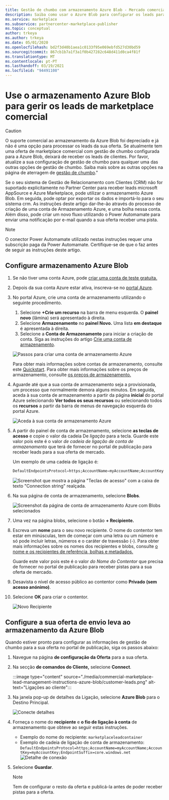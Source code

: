 ```yaml
---
title: Gestão de chumbo com armazenamento Azure Blob - Mercado comercial da Microsoft
description: Saiba como usar o Azure Blob para configurar os leads para o Microsoft AppSource e para o Azure Marketplace
ms.service: marketplace
ms.subservice: partnercenter-marketplace-publisher
ms.topic: conceptual
author: trkeya
ms.author: trkeya
ms.date: 05/01/2020
ms.openlocfilehash: bd2f3d40b1aea1c0133f95e069ebfd527d30bd59
ms.sourcegitcommit: 867cb1b7a1f3a1f0b427282c648d411d0ca4f81f
ms.translationtype: MT
ms.contentlocale: pt-PT
ms.lasthandoff: 03/19/2021
ms.locfileid: "94491108"
---
```

# <a name="use-azure-blob-storage-to-manage-commercial-marketplace-leads"></a>Use o armazenamento Azure Blob para gerir os leads de marketplace comercial

>[!Caution]
>O suporte comercial ao armazenamento da Azure Blob foi depreciado e já não é uma opção para processar os leads da sua oferta. Se atualmente tem uma oferta de marketplace comercial com gestão de chumbo configurada para a Azure Blob, deixará de receber os leads de clientes. Por favor, atualize a sua configuração de gestão de chumbo para qualquer uma das outras opções de gestão de chumbo. Saiba mais sobre as outras opções na página de aterragem de [gestão de chumbo](./commercial-marketplace-get-customer-leads.md)."

 Se o seu sistema de Gestão de Relacionamento com Clientes (CRM) não for suportado explicitamente no Partner Center para receber leads microsoft AppSource e Azure Marketplace, pode utilizar o armazenamento Azure Blob. Em seguida, pode optar por exportar os dados e importá-lo para o seu sistema crm. As instruções deste artigo dar-lhe-ão através do processo de criação de uma conta de Armazenamento Azure, e uma bolha nessa conta. Além disso, pode criar um novo fluxo utilizando o Power Automamate para enviar uma notificação por e-mail quando a sua oferta receber uma pista.

>[!NOTE]
>O conector Power Automamate utilizado nestas instruções requer uma subscrição paga da Power Automamate. Certifique-se de que o faz antes de seguir as instruções deste artigo.

## <a name="configure-azure-blob-storage"></a>Configure armazenamento Azure Blob

1. Se não tiver uma conta Azure, pode [criar uma conta de teste gratuita.](https://azure.microsoft.com/pricing/free-trial/)

2. Depois da sua conta Azure estar ativa, inscreva-se no [portal Azure](https://portal.azure.com).

3. No portal Azure, crie uma conta de armazenamento utilizando o seguinte procedimento.  
    1. Selecione **+Crie um recurso** na barra de menu esquerda.  O **painel novo** (lâmina) será apresentado à direita.
    2. Selecione **Armazenamento** no **painel Novo.**  Uma lista **em destaque** é apresentada à direita.
    3. Selecione a **Conta de Armazenamento** para iniciar a criação de conta.  Siga as instruções do artigo [Crie uma conta de armazenamento](../../storage/common/storage-account-create.md?tabs=azure-portal).

    ![Passos para criar uma conta de armazenamento Azure](./media/commercial-marketplace-lead-management-instructions-azure-blob/azure-storage-create.png)

    Para obter mais informações sobre contas de armazenamento, consulte este [Quickstart](../../storage/blobs/storage-quickstart-blobs-portal.md).  Para obter mais informações sobre os preços de armazenamento, consulte [os preços de armazenamento.](https://azure.microsoft.com/pricing/details/storage/)

4. Aguarde até que a sua conta de armazenamento seja a provisionada, um processo que normalmente demora alguns minutos.  Em seguida, aceda à sua conta de armazenamento a partir da página **inicial** do portal Azure selecionando **Ver todos os seus recursos** ou selecionando todos os **recursos** a partir da barra de menus de navegação esquerda do portal Azure.

    ![Aceda à sua conta de armazenamento Azure](./media/commercial-marketplace-lead-management-instructions-azure-blob/azure-storage-access.png)

5. A partir do painel de conta de armazenamento, selecione **as teclas de acesso** e copie o valor da cadeia De *ligação* para a tecla. Guarde este valor pois este é o valor *de cadeia de ligação de conta de armazenamento* que terá de fornecer no portal de publicação para receber leads para a sua oferta de mercado.

     Um exemplo de uma cadeia de ligação é:

     ```sql
     DefaultEndpointsProtocol=https;AccountName=myAccountName;AccountKey=myAccountKey;EndpointSuffix=core.windows.net
     ```

    ![Screenshot que mostra a página "Teclas de acesso" com a caixa de texto "Connection string" realçada.](./media/commercial-marketplace-lead-management-instructions-azure-blob/azure-storage-keys-2.png)

6. Na sua página de conta de armazenamento, selecione **Blobs**.

   ![Screenshot da página de conta de armazenamento Azure com Blobs selecionados](./media/commercial-marketplace-lead-management-instructions-azure-blob/select-blobs.png)

7. Uma vez na página blobs, selecione o botão **+ Recipiente.**

8. Escreva um **nome** para o seu novo recipiente. O nome do contentor tem estar em minúsculas, tem de começar com uma letra ou um número e só pode incluir letras, números e o caráter de travessão (-). Para obter mais informações sobre os nomes dos recipientes e blobs, consulte [o nome e os recipientes de referência, bolhas e metadados.](/rest/api/storageservices/naming-and-referencing-containers--blobs--and-metadata)

    Guarde este valor pois este é o valor *do Nome do Contentor* que precisa de fornecer no portal de publicação para receber pistas para a sua oferta de mercado.

9. Desavista o nível de acesso público ao contentor como **Privado (sem acesso anónimo)**.

10. Selecione **OK** para criar o contentor.

    ![Novo Recipiente](./media/commercial-marketplace-lead-management-instructions-azure-blob/new-container.png)

## <a name="configure-your-offer-to-send-leads-to-azure-blob-storage"></a>Configure a sua oferta de envio leva ao armazenamento da Azure Blob

Quando estiver pronto para configurar as informações de gestão de chumbo para a sua oferta no portal de publicação, siga os passos abaixo:

1. Navegue na página **de configuração da Oferta** para a sua oferta.
2. Na secção **de comandos do Cliente,** selecione **Connect**.

    :::image type="content" source="./media/commercial-marketplace-lead-management-instructions-azure-blob/customer-leads.png" alt-text="Ligações ao cliente":::

3. Na janela pop-up de detalhes da Ligação, selecione **Azure Blob** para o Destino Principal.

    ![Conecte detalhes](./media/commercial-marketplace-lead-management-instructions-azure-blob/connect-details.png) 

4. Forneça o nome do **recipiente** e **o fio de ligação à conta** de armazenamento que obteve ao seguir estas instruções.

    * Exemplo do nome do recipiente: `marketplaceleadcontainer`
    * Exemplo de cadeia de ligação de conta de armazenamento: `DefaultEndpointsProtocol=https;AccountName=myAccountName;AccountKey=myAccountKey;EndpointSuffix=core.windows.net` ![ Detalhe de conexão](./media/commercial-marketplace-lead-management-instructions-azure-blob/connection-details.png) 

5. Selecione **Guardar**.

    > [!NOTE]
    > Tem de configurar o resto da oferta e publicá-la antes de poder receber pistas para a oferta.